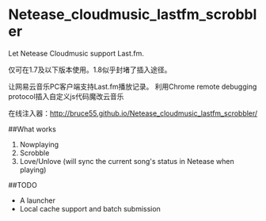 # Netease_cloudmusic_lastfm_scrobbler
Let Netease Cloudmusic support Last.fm.

仅可在1.7及以下版本使用。1.8似乎封堵了插入途径。

让网易云音乐PC客户端支持Last.fm播放记录。
利用Chrome remote debugging protocol插入自定义js代码魔改云音乐

在线注入器：http://bruce55.github.io/Netease_cloudmusic_lastfm_scrobbler/

##What works
1. Nowplaying
2. Scrobble
3. Love/Unlove (will sync the current song's status in Netease when playing)

##TODO
- A launcher
- Local cache support and batch submission

